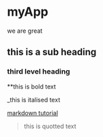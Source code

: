 # myApp

we are great

## this is a sub heading

### third level heading

**this is bold text

_this is italised text

[markdown tutorial](https://opensource.com/article/19/9/introduction-markdown)

>this is quotted text
